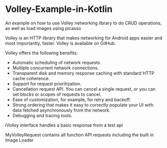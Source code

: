 # Volley-Example-in-Kotlin
An example on how to use Volley networking library to do CRUD operations, as well as load images using picasso

Volley is an HTTP library that makes networking for Android apps easier and most importantly, faster. Volley is available on GitHub.

Volley offers the following benefits:

 - Automatic scheduling of network requests.
 - Multiple concurrent network connections.
 - Transparent disk and memory response caching with standard HTTP cache coherence.
 - Support for request prioritization.
 - Cancellation request API. You can cancel a single request, or you can set blocks or scopes of requests to cancel.
 - Ease of customization, for example, for retry and backoff.
 - Strong ordering that makes it easy to correctly populate your UI with data fetched asynchronously from the network.
 - Debugging and tracing tools.

iVolley interface handles a basic response from a test api

MyVolleyRequest contains all function API requests including the built in Image Loader




